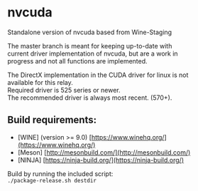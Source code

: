 # nvcuda
Standalone version of nvcuda based from Wine-Staging  

The master branch is meant for keeping up-to-date with  
current driver implementation of nvcuda, but are a work in  
progress and not all functions are implemented.  

The DirectX implementation in the CUDA driver for linux is not  
available for this relay.  
Required driver is 525 series or newer.  
The recommended driver is always most recent. (570+).  

## Build requirements:  
- [WINE] (version >= 9.0) [https://www.winehq.org/](https://www.winehq.org/)  
- [Meson] [http://mesonbuild.com/](http://mesonbuild.com/)  
- [NINJA] [https://ninja-build.org/](https://ninja-build.org/)  


Build by running the included script:  
`./package-release.sh destdir`  
